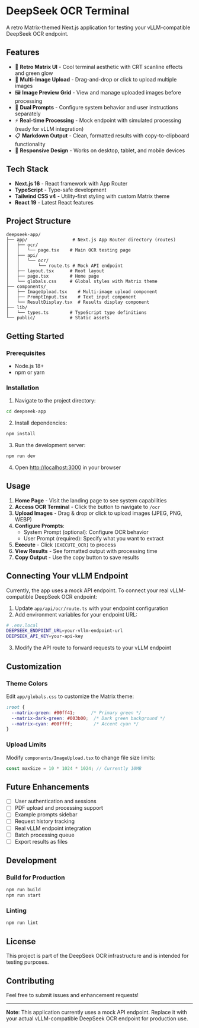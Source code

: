 # DeepSeek OCR Terminal

A retro Matrix-themed Next.js application for testing your vLLM-compatible DeepSeek OCR endpoint.

## Features

- 🎨 **Retro Matrix UI** - Cool terminal aesthetic with CRT scanline effects and green glow
- 📸 **Multi-Image Upload** - Drag-and-drop or click to upload multiple images
- 🖼️ **Image Preview Grid** - View and manage uploaded images before processing
- 💬 **Dual Prompts** - Configure system behavior and user instructions separately
- ⚡ **Real-time Processing** - Mock endpoint with simulated processing (ready for vLLM integration)
- 📋 **Markdown Output** - Clean, formatted results with copy-to-clipboard functionality
- 📱 **Responsive Design** - Works on desktop, tablet, and mobile devices

## Tech Stack

- **Next.js 16** - React framework with App Router
- **TypeScript** - Type-safe development
- **Tailwind CSS v4** - Utility-first styling with custom Matrix theme
- **React 19** - Latest React features

## Project Structure

```
deepseek-app/
├── app/                 # Next.js App Router directory (routes)
│   ├── ocr/
│   │   └── page.tsx    # Main OCR testing page
│   ├── api/
│   │   └── ocr/
│   │       └── route.ts # Mock API endpoint
│   ├── layout.tsx      # Root layout
│   ├── page.tsx        # Home page
│   └── globals.css     # Global styles with Matrix theme
├── components/
│   ├── ImageUpload.tsx    # Multi-image upload component
│   ├── PromptInput.tsx    # Text input component
│   └── ResultDisplay.tsx  # Results display component
├── lib/
│   └── types.ts        # TypeScript type definitions
└── public/             # Static assets
```

## Getting Started

### Prerequisites

- Node.js 18+ 
- npm or yarn

### Installation

1. Navigate to the project directory:
```bash
cd deepseek-app
```

2. Install dependencies:
```bash
npm install
```

3. Run the development server:
```bash
npm run dev
```

4. Open [http://localhost:3000](http://localhost:3000) in your browser

## Usage

1. **Home Page** - Visit the landing page to see system capabilities
2. **Access OCR Terminal** - Click the button to navigate to `/ocr`
3. **Upload Images** - Drag & drop or click to upload images (JPEG, PNG, WEBP)
4. **Configure Prompts**:
   - System Prompt (optional): Configure OCR behavior
   - User Prompt (required): Specify what you want to extract
5. **Execute** - Click `[EXECUTE_OCR]` to process
6. **View Results** - See formatted output with processing time
7. **Copy Output** - Use the copy button to save results

## Connecting Your vLLM Endpoint

Currently, the app uses a mock API endpoint. To connect your real vLLM-compatible DeepSeek OCR endpoint:

1. Update `app/api/ocr/route.ts` with your endpoint configuration
2. Add environment variables for your endpoint URL:

```bash
# .env.local
DEEPSEEK_ENDPOINT_URL=your-vllm-endpoint-url
DEEPSEEK_API_KEY=your-api-key
```

3. Modify the API route to forward requests to your vLLM endpoint

## Customization

### Theme Colors

Edit `app/globals.css` to customize the Matrix theme:

```css
:root {
  --matrix-green: #00ff41;      /* Primary green */
  --matrix-dark-green: #003b00;  /* Dark green background */
  --matrix-cyan: #00ffff;        /* Accent cyan */
}
```

### Upload Limits

Modify `components/ImageUpload.tsx` to change file size limits:

```typescript
const maxSize = 10 * 1024 * 1024; // Currently 10MB
```

## Future Enhancements

- [ ] User authentication and sessions
- [ ] PDF upload and processing support
- [ ] Example prompts sidebar
- [ ] Request history tracking
- [ ] Real vLLM endpoint integration
- [ ] Batch processing queue
- [ ] Export results as files

## Development

### Build for Production

```bash
npm run build
npm run start
```

### Linting

```bash
npm run lint
```

## License

This project is part of the DeepSeek OCR infrastructure and is intended for testing purposes.

## Contributing

Feel free to submit issues and enhancement requests!

---

**Note**: This application currently uses a mock API endpoint. Replace it with your actual vLLM-compatible DeepSeek OCR endpoint for production use.
